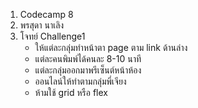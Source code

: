 1. Codecamp 8
2. พรสุดา  นาเลิง
3. โจทย์ 
Challenge1
    - ให้แต่ละกลุ่มทำหน้าตา page ตาม link ด้านล่าง
    - แต่ละคนพิมพ์ได้คนละ 8-10 นาที
    - แต่ละกลุ่มออกมาพรีเซ็นต์หน้าห้อง
    - ออนไลน์ให้ทำตามกลุ่มพี่เจียง
    - ห้ามใช้ grid หรือ flex